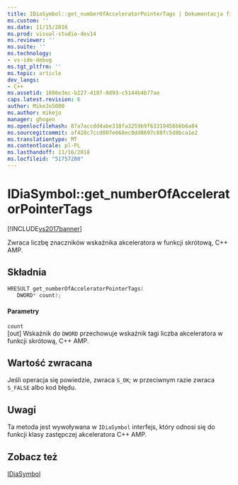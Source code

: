 ```yaml
---
title: IDiaSymbol::get_numberOfAcceleratorPointerTags | Dokumentacja firmy Microsoft
ms.custom: ''
ms.date: 11/15/2016
ms.prod: visual-studio-dev14
ms.reviewer: ''
ms.suite: ''
ms.technology:
- vs-ide-debug
ms.tgt_pltfrm: ''
ms.topic: article
dev_langs:
- C++
ms.assetid: 1886e3ec-b227-4187-8d93-c5144b4b77ae
caps.latest.revision: 6
author: MikeJo5000
ms.author: mikejo
manager: ghogen
ms.openlocfilehash: 87a7accdd4abe318fa3259b9f63319456b6b6a84
ms.sourcegitcommit: af428c7ccd007e668ec0dd8697c88fc5d8bca1e2
ms.translationtype: MT
ms.contentlocale: pl-PL
ms.lasthandoff: 11/16/2018
ms.locfileid: "51757280"
---
```

# <a name="idiasymbolgetnumberofacceleratorpointertags"></a>IDiaSymbol::get_numberOfAcceleratorPointerTags
[!INCLUDE[vs2017banner](../../includes/vs2017banner.md)]

Zwraca liczbę znaczników wskaźnika akceleratora w funkcji skrótową, C++ AMP.  
  
## <a name="syntax"></a>Składnia  
  
```cpp  
HRESULT get_numberOfAcceleratorPointerTags(   
   DWORD* count);  
```  
  
#### <a name="parameters"></a>Parametry  
 `count`  
 [out] Wskaźnik do `DWORD` przechowuje wskaźnik tagi liczba akceleratora w funkcji skrótową, C++ AMP.  
  
## <a name="return-value"></a>Wartość zwracana  
 Jeśli operacja się powiedzie, zwraca `S_OK`; w przeciwnym razie zwraca `S_FALSE` albo kod błędu.  
  
## <a name="remarks"></a>Uwagi  
 Ta metoda jest wywoływana w `IDiaSymbol` interfejs, który odnosi się do funkcji klasy zastępczej akceleratora C++ AMP.  
  
## <a name="see-also"></a>Zobacz też  
 [IDiaSymbol](../../debugger/debug-interface-access/idiasymbol.md)



